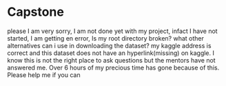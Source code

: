 # Capstone
please I am very sorry, I am not done yet with my project, infact I have not started, I am getting en error, Is my root directory broken? what other alternatives can i use in downloading the dataset? my kaggle address is correct and this dataset does not have an hyperlink(missing) on kaggle. I know this is not the right place to ask questions but the mentors have not answered me. Over 6 hours of my precious time has gone because of this. Please help me if you can
